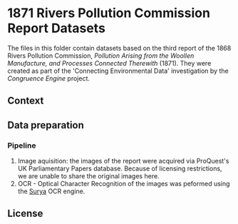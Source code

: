 # **1871 Rivers Pollution Commission Report Datasets**

The files in this folder contain datasets based on the third report of the 1868 Rivers Pollution Commission, *Pollution Arising from the Woollen Manufacture, and Processes Connected Therewith* (1871). They were created as part of the 'Connecting Environmental Data' investigation by the *Congruence Engine* project. 

## Context

## Data preparation

### Pipeline
1. Image aquisition: the images of the report were acquired via ProQuest's UK Parliamentary Papers database. Because of licensing restrictions, we are unable to share the original images here.
2. OCR - Optical Character Recognition of the images was peformed using the [Surya]('https://github.com/VikParuchuri/surya') OCR engine. 

## License
